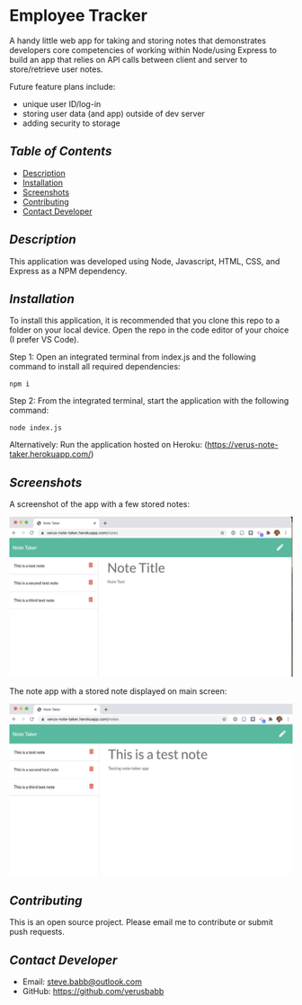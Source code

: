 # Employee Tracker
A handy little web app for taking and storing notes that demonstrates developers core competencies of working within Node/using Express to build an app that relies on API calls between client and server to store/retrieve user notes.

Future feature plans include:
- unique user ID/log-in
- storing user data (and app) outside of dev server
- adding security to storage

## *Table of Contents*

- [Description](#description)
- [Installation](#installation)
- [Screenshots](#screenshots)
- [Contributing](#contributing)
- [Contact Developer](#Contact-Developer)

## *Description*
This application was developed using Node, Javascript, HTML, CSS, and Express as a NPM dependency.

## *Installation*
To install this application, it is recommended that you clone this repo to a folder on your local device.  Open the repo
in the code editor of your choice (I prefer VS Code).  

Step 1: Open an integrated terminal from index.js and the following command to install all required dependencies:
```
npm i
```

Step 2: From the integrated terminal, start the application with the following command:
```
node index.js
```

Alternatively: Run the application hosted on Heroku:
(https://verus-note-taker.herokuapp.com/)

## *Screenshots*

A screenshot of the app with a few stored notes:

![Screenshot of HTML Output](https://github.com/verusbabb/Note-Taker/blob/main/Assets/stored_notes.png)

The note app with a stored note displayed on main screen:

![Screenshot of stored note revealed](https://github.com/verusbabb/Note-Taker/blob/main/Assets/stored_note_display.png)

## *Contributing*
This is an open source project.  Please email me to contribute or submit push requests.

## *Contact Developer*
- Email: steve.babb@outlook.com
- GitHub: https://github.com/verusbabb


